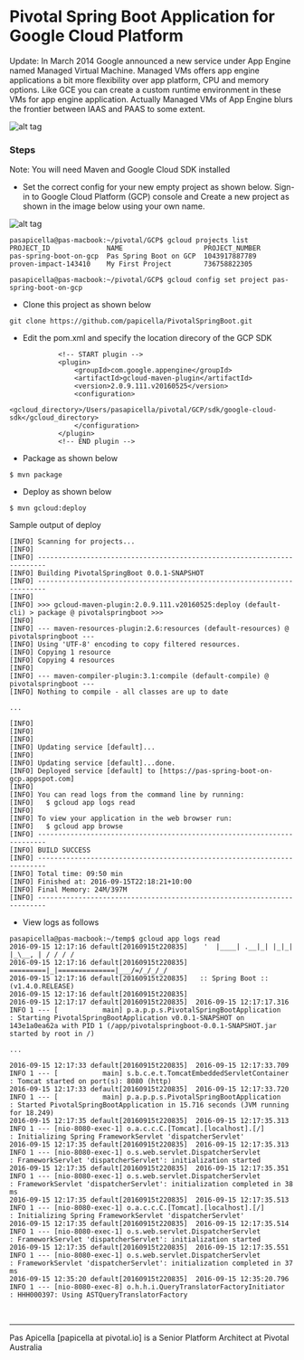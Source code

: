 <h1>Pivotal Spring Boot Application for Google Cloud Platform</h1>

Update: In March 2014 Google announced a new service under App Engine named Managed Virtual Machine. Managed VMs offers 
app engine applications a bit more flexibility over app platform, CPU and memory options. Like GCE you can create a custom 
runtime environment in these VMs for app engine application. Actually Managed VMs of App Engine blurs the frontier 
between IAAS and PAAS to some extent.

![alt tag](https://dl.dropboxusercontent.com/u/15829935/platform-demos/images/springboot-gcp-1.png)

<h3> Steps </h3>

Note: You will need Maven and Google Cloud SDK installed

- Set the correct config for your new empty project as shown below. Sign-in to Google Cloud Platform (GCP) console and Create a new 
project as shown in the image below using your own name.

![alt tag](https://dl.dropboxusercontent.com/u/15829935/platform-demos/images/springboot-gcp-2.png)

```
pasapicella@pas-macbook:~/pivotal/GCP$ gcloud projects list
PROJECT_ID              NAME                    PROJECT_NUMBER
pas-spring-boot-on-gcp  Pas Spring Boot on GCP  1043917887789
proven-impact-143410    My First Project        736758822305

pasapicella@pas-macbook:~/pivotal/GCP$ gcloud config set project pas-spring-boot-on-gcp
```

- Clone this project as shown below

```
git clone https://github.com/papicella/PivotalSpringBoot.git
```

- Edit the pom.xml and specify the location direcory of the GCP SDK

```
			<!-- START plugin -->
			<plugin>
				<groupId>com.google.appengine</groupId>
				<artifactId>gcloud-maven-plugin</artifactId>
				<version>2.0.9.111.v20160525</version>
				<configuration>
					<gcloud_directory>/Users/pasapicella/pivotal/GCP/sdk/google-cloud-sdk</gcloud_directory>
				</configuration>
			</plugin>
			<!-- END plugin -->
```

- Package as shown below

```
$ mvn package
```

- Deploy as shown below

```
$ mvn gcloud:deploy
```

Sample output of deploy

```
[INFO] Scanning for projects...
[INFO]
[INFO] ------------------------------------------------------------------------
[INFO] Building PivotalSpringBoot 0.0.1-SNAPSHOT
[INFO] ------------------------------------------------------------------------
[INFO]
[INFO] >>> gcloud-maven-plugin:2.0.9.111.v20160525:deploy (default-cli) > package @ pivotalspringboot >>>
[INFO]
[INFO] --- maven-resources-plugin:2.6:resources (default-resources) @ pivotalspringboot ---
[INFO] Using 'UTF-8' encoding to copy filtered resources.
[INFO] Copying 1 resource
[INFO] Copying 4 resources
[INFO]
[INFO] --- maven-compiler-plugin:3.1:compile (default-compile) @ pivotalspringboot ---
[INFO] Nothing to compile - all classes are up to date

...

[INFO]
[INFO]
[INFO]
[INFO] Updating service [default]...
[INFO]
[INFO] Updating service [default]...done.
[INFO] Deployed service [default] to [https://pas-spring-boot-on-gcp.appspot.com]
[INFO]
[INFO] You can read logs from the command line by running:
[INFO]   $ gcloud app logs read
[INFO]
[INFO] To view your application in the web browser run:
[INFO]   $ gcloud app browse
[INFO] ------------------------------------------------------------------------
[INFO] BUILD SUCCESS
[INFO] ------------------------------------------------------------------------
[INFO] Total time: 09:50 min
[INFO] Finished at: 2016-09-15T22:18:21+10:00
[INFO] Final Memory: 24M/397M
[INFO] ------------------------------------------------------------------------
```

- View logs as follows

```
pasapicella@pas-macbook:~/temp$ gcloud app logs read
2016-09-15 12:17:16 default[20160915t220835]    '  |____| .__|_| |_|_| |_\__, | / / / /
2016-09-15 12:17:16 default[20160915t220835]   =========|_|==============|___/=/_/_/_/
2016-09-15 12:17:16 default[20160915t220835]   :: Spring Boot ::        (v1.4.0.RELEASE)
2016-09-15 12:17:16 default[20160915t220835]
2016-09-15 12:17:17 default[20160915t220835]  2016-09-15 12:17:17.316  INFO 1 --- [           main] p.a.p.p.s.PivotalSpringBootApplication   : Starting PivotalSpringBootApplication v0.0.1-SNAPSHOT on 143e1a0ea62a with PID 1 (/app/pivotalspringboot-0.0.1-SNAPSHOT.jar started by root in /)

...

2016-09-15 12:17:33 default[20160915t220835]  2016-09-15 12:17:33.709  INFO 1 --- [           main] s.b.c.e.t.TomcatEmbeddedServletContainer : Tomcat started on port(s): 8080 (http)
2016-09-15 12:17:33 default[20160915t220835]  2016-09-15 12:17:33.720  INFO 1 --- [           main] p.a.p.p.s.PivotalSpringBootApplication   : Started PivotalSpringBootApplication in 15.716 seconds (JVM running for 18.249)
2016-09-15 12:17:35 default[20160915t220835]  2016-09-15 12:17:35.313  INFO 1 --- [nio-8080-exec-1] o.a.c.c.C.[Tomcat].[localhost].[/]       : Initializing Spring FrameworkServlet 'dispatcherServlet'
2016-09-15 12:17:35 default[20160915t220835]  2016-09-15 12:17:35.313  INFO 1 --- [nio-8080-exec-1] o.s.web.servlet.DispatcherServlet        : FrameworkServlet 'dispatcherServlet': initialization started
2016-09-15 12:17:35 default[20160915t220835]  2016-09-15 12:17:35.351  INFO 1 --- [nio-8080-exec-1] o.s.web.servlet.DispatcherServlet        : FrameworkServlet 'dispatcherServlet': initialization completed in 38 ms
2016-09-15 12:17:35 default[20160915t220835]  2016-09-15 12:17:35.513  INFO 1 --- [nio-8080-exec-1] o.a.c.c.C.[Tomcat].[localhost].[/]       : Initializing Spring FrameworkServlet 'dispatcherServlet'
2016-09-15 12:17:35 default[20160915t220835]  2016-09-15 12:17:35.514  INFO 1 --- [nio-8080-exec-1] o.s.web.servlet.DispatcherServlet        : FrameworkServlet 'dispatcherServlet': initialization started
2016-09-15 12:17:35 default[20160915t220835]  2016-09-15 12:17:35.551  INFO 1 --- [nio-8080-exec-1] o.s.web.servlet.DispatcherServlet        : FrameworkServlet 'dispatcherServlet': initialization completed in 37 ms
2016-09-15 12:35:20 default[20160915t220835]  2016-09-15 12:35:20.796  INFO 1 --- [nio-8080-exec-8] o.h.h.i.QueryTranslatorFactoryInitiator  : HHH000397: Using ASTQueryTranslatorFactory

```

<br />
<hr />
Pas Apicella [papicella at pivotal.io] is a Senior Platform Architect at Pivotal Australia